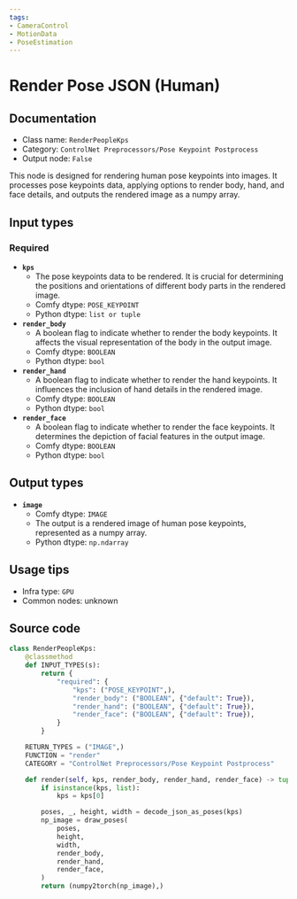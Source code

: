 ```yaml
---
tags:
- CameraControl
- MotionData
- PoseEstimation
---
```


# Render Pose JSON (Human)
## Documentation
- Class name: `RenderPeopleKps`
- Category: `ControlNet Preprocessors/Pose Keypoint Postprocess`
- Output node: `False`

This node is designed for rendering human pose keypoints into images. It processes pose keypoints data, applying options to render body, hand, and face details, and outputs the rendered image as a numpy array.
## Input types
### Required
- **`kps`**
    - The pose keypoints data to be rendered. It is crucial for determining the positions and orientations of different body parts in the rendered image.
    - Comfy dtype: `POSE_KEYPOINT`
    - Python dtype: `list or tuple`
- **`render_body`**
    - A boolean flag to indicate whether to render the body keypoints. It affects the visual representation of the body in the output image.
    - Comfy dtype: `BOOLEAN`
    - Python dtype: `bool`
- **`render_hand`**
    - A boolean flag to indicate whether to render the hand keypoints. It influences the inclusion of hand details in the rendered image.
    - Comfy dtype: `BOOLEAN`
    - Python dtype: `bool`
- **`render_face`**
    - A boolean flag to indicate whether to render the face keypoints. It determines the depiction of facial features in the output image.
    - Comfy dtype: `BOOLEAN`
    - Python dtype: `bool`
## Output types
- **`image`**
    - Comfy dtype: `IMAGE`
    - The output is a rendered image of human pose keypoints, represented as a numpy array.
    - Python dtype: `np.ndarray`
## Usage tips
- Infra type: `GPU`
- Common nodes: unknown


## Source code
```python
class RenderPeopleKps:
    @classmethod
    def INPUT_TYPES(s):
        return {
            "required": {
                "kps": ("POSE_KEYPOINT",),
                "render_body": ("BOOLEAN", {"default": True}),
                "render_hand": ("BOOLEAN", {"default": True}),
                "render_face": ("BOOLEAN", {"default": True}),
            }
        }

    RETURN_TYPES = ("IMAGE",)
    FUNCTION = "render"
    CATEGORY = "ControlNet Preprocessors/Pose Keypoint Postprocess"

    def render(self, kps, render_body, render_hand, render_face) -> tuple[np.ndarray]:
        if isinstance(kps, list):
            kps = kps[0]

        poses, _, height, width = decode_json_as_poses(kps)
        np_image = draw_poses(
            poses,
            height,
            width,
            render_body,
            render_hand,
            render_face,
        )
        return (numpy2torch(np_image),)

```

